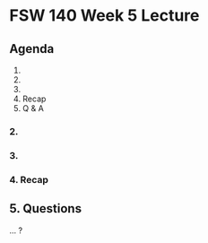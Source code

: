 # FSW 140 Week 5 Lecture

## Agenda

1.
2.
3.
4. Recap
5. Q & A

### 2.

### 3.

### 4. Recap

## 5. Questions

... ?

